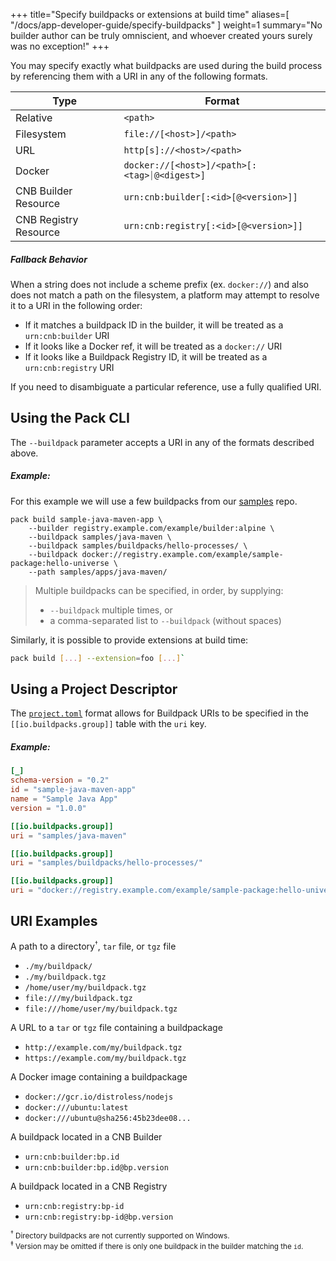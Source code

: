 
+++
title="Specify buildpacks or extensions at build time"
aliases=[
  "/docs/app-developer-guide/specify-buildpacks"
]
weight=1
summary="No builder author can be truly omniscient, and whoever created yours surely was no exception!"
+++

You may specify exactly what buildpacks are used during the build process by referencing them with a URI in any of the following formats.

| Type                  | Format                                       |
|-----------------------|----------------------------------------------|
| Relative              | `<path>`                                     |
| Filesystem            | `file://[<host>]/<path>`                     |
| URL                   | `http[s]://<host>/<path>`                    |
| Docker                | `docker://[<host>]/<path>[:<tag>⏐@<digest>]` |
| CNB Builder Resource  | `urn:cnb:builder[:<id>[@<version>]]`         |
| CNB Registry Resource | `urn:cnb:registry[:<id>[@<version>]]`        |

##### Fallback Behavior

When a string does not include a scheme prefix (ex. `docker://`) and also does not match a path on the filesystem,
a platform may attempt to resolve it to a URI in the following order:
- If it matches a buildpack ID in the builder, it will be treated as a `urn:cnb:builder` URI
- If it looks like a Docker ref, it will be treated as a `docker://` URI
- If it looks like a Buildpack Registry ID, it will be treated as a `urn:cnb:registry` URI

If you need to disambiguate a particular reference, use a fully qualified URI.

## Using the Pack CLI

The `--buildpack` parameter accepts a URI in any of the formats described above.

##### Example:

For this example we will use a few buildpacks from our [samples][samples] repo.

```
pack build sample-java-maven-app \
    --builder registry.example.com/example/builder:alpine \
    --buildpack samples/java-maven \
    --buildpack samples/buildpacks/hello-processes/ \
    --buildpack docker://registry.example.com/example/sample-package:hello-universe \
    --path samples/apps/java-maven/
```
<!--+- "{{execute}}"+-->

> Multiple buildpacks can be specified, in order, by supplying:
>
> - `--buildpack` multiple times, or
> - a comma-separated list to `--buildpack` (without spaces)

Similarly, it is possible to provide extensions at build time:

```bash
pack build [...] --extension=foo [...]`
```

## Using a Project Descriptor

The [`project.toml`][project-toml] format allows for Buildpack URIs to be specified in the `[[io.buildpacks.group]]` table with the `uri` key.

##### Example:

```toml
[_]
schema-version = "0.2"
id = "sample-java-maven-app"
name = "Sample Java App"
version = "1.0.0"

[[io.buildpacks.group]]
uri = "samples/java-maven"

[[io.buildpacks.group]]
uri = "samples/buildpacks/hello-processes/"

[[io.buildpacks.group]]
uri = "docker://registry.example.com/example/sample-package:hello-universe"
```

## URI Examples

A path to a directory<sup><small>†</small></sup>, `tar` file, or `tgz` file

- `./my/buildpack/`
- `./my/buildpack.tgz`
- `/home/user/my/buildpack.tgz`
- `file:///my/buildpack.tgz`
- `file:///home/user/my/buildpack.tgz`

A URL to a `tar` or `tgz` file containing a buildpackage
- `http://example.com/my/buildpack.tgz`
- `https://example.com/my/buildpack.tgz`

A Docker image containing a buildpackage
- `docker://gcr.io/distroless/nodejs`
- `docker:///ubuntu:latest`
- `docker:///ubuntu@sha256:45b23dee08...`

A buildpack located in a CNB Builder
- `urn:cnb:builder:bp.id`
- `urn:cnb:builder:bp.id@bp.version`

A buildpack located in a CNB Registry
- `urn:cnb:registry:bp-id`
- `urn:cnb:registry:bp-id@bp.version`

<small><sup>†</sup> Directory buildpacks are not currently supported on Windows.</small><br />
<small><sup>‡</sup> Version may be omitted if there is only one buildpack in the builder matching the `id`.</small>

[project-toml]: /docs/for-app-developers/how-to/build-inputs/use-project-toml/
[samples]: https://github.com/buildpacks/samples
